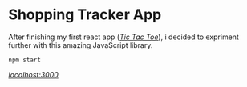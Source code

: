 # Shopping Tracker App

After finishing my first react app ([_Tic Tac Toe_](https://github.com/davidpaps/tic_tac_toe_with_react)), i decided to expriment further with this amazing JavaScript library.

```
npm start
```

[_localhost:3000_](http://localhost:3000/)
